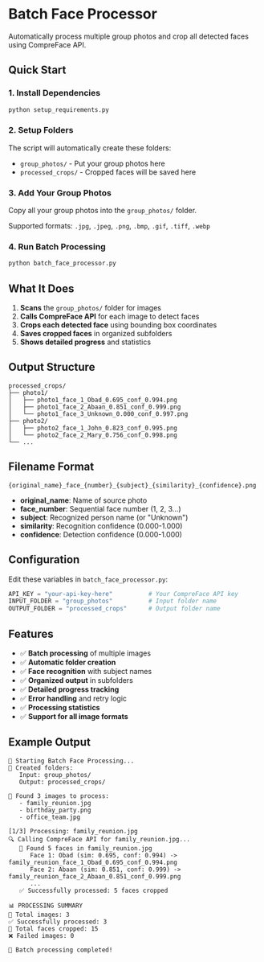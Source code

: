 # Batch Face Processor

Automatically process multiple group photos and crop all detected faces using CompreFace API.

## Quick Start

### 1. Install Dependencies
```bash
python setup_requirements.py
```

### 2. Setup Folders
The script will automatically create these folders:
- `group_photos/` - Put your group photos here
- `processed_crops/` - Cropped faces will be saved here

### 3. Add Your Group Photos
Copy all your group photos into the `group_photos/` folder.

Supported formats: `.jpg`, `.jpeg`, `.png`, `.bmp`, `.gif`, `.tiff`, `.webp`

### 4. Run Batch Processing
```bash
python batch_face_processor.py
```

## What It Does

1. **Scans** the `group_photos/` folder for images
2. **Calls CompreFace API** for each image to detect faces
3. **Crops each detected face** using bounding box coordinates
4. **Saves cropped faces** in organized subfolders
5. **Shows detailed progress** and statistics

## Output Structure

```
processed_crops/
├── photo1/
│   ├── photo1_face_1_Obad_0.695_conf_0.994.png
│   ├── photo1_face_2_Abaan_0.851_conf_0.999.png
│   └── photo1_face_3_Unknown_0.000_conf_0.997.png
├── photo2/
│   ├── photo2_face_1_John_0.823_conf_0.995.png
│   └── photo2_face_2_Mary_0.756_conf_0.998.png
└── ...
```

## Filename Format
`{original_name}_face_{number}_{subject}_{similarity}_{confidence}.png`

- **original_name**: Name of source photo
- **face_number**: Sequential face number (1, 2, 3...)
- **subject**: Recognized person name (or "Unknown")
- **similarity**: Recognition confidence (0.000-1.000)
- **confidence**: Detection confidence (0.000-1.000)

## Configuration

Edit these variables in `batch_face_processor.py`:

```python
API_KEY = "your-api-key-here"          # Your CompreFace API key
INPUT_FOLDER = "group_photos"          # Input folder name
OUTPUT_FOLDER = "processed_crops"      # Output folder name
```

## Features

- ✅ **Batch processing** of multiple images
- ✅ **Automatic folder creation**
- ✅ **Face recognition** with subject names
- ✅ **Organized output** in subfolders
- ✅ **Detailed progress tracking**
- ✅ **Error handling** and retry logic
- ✅ **Processing statistics**
- ✅ **Support for all image formats**

## Example Output

```
🚀 Starting Batch Face Processing...
📁 Created folders:
   Input: group_photos/
   Output: processed_crops/

📸 Found 3 images to process:
   - family_reunion.jpg
   - birthday_party.png
   - office_team.jpg

[1/3] Processing: family_reunion.jpg
🔍 Calling CompreFace API for family_reunion.jpg...
   👥 Found 5 faces in family_reunion.jpg
      Face 1: Obad (sim: 0.695, conf: 0.994) -> family_reunion_face_1_Obad_0.695_conf_0.994.png
      Face 2: Abaan (sim: 0.851, conf: 0.999) -> family_reunion_face_2_Abaan_0.851_conf_0.999.png
      ...
   ✅ Successfully processed: 5 faces cropped

📊 PROCESSING SUMMARY
📸 Total images: 3
✅ Successfully processed: 3
👥 Total faces cropped: 15
❌ Failed images: 0

🎉 Batch processing completed!
```